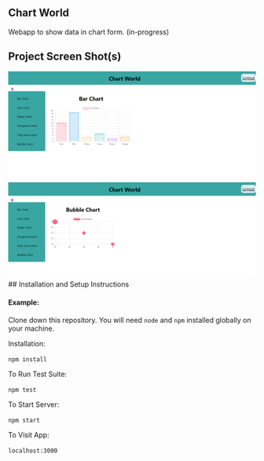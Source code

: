 ## Chart World
Webapp to show data in chart form.
(in-progress)


## Project Screen Shot(s)
<img src="./src/images/bar-chart.png" />
<img src="./src/images/bubble-chart.png" />
## Installation and Setup Instructions

#### Example:  

Clone down this repository. You will need `node` and `npm` installed globally on your machine.  

Installation:

`npm install`  

To Run Test Suite:  

`npm test`  

To Start Server:

`npm start`  

To Visit App:

`localhost:3000`  

